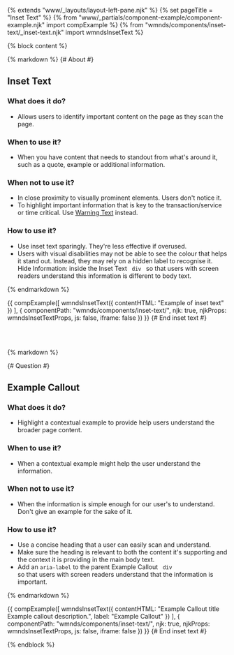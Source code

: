 {% extends "www/_layouts/layout-left-pane.njk" %}
{% set pageTitle = "Inset Text" %}
{% from "www/_partials/component-example/component-example.njk" import compExample %}
{% from "wmnds/components/inset-text/_inset-text.njk" import wmndsInsetText %}

{% block content %}

{% markdown %}
{# About #}

## Inset Text

### What does it do?

- Allows users to identify important content on the page as they scan the page.

### When to use it?

- When you have content that needs to standout from what's around it, such as a quote, example or additional information.

### When not to use it?

- In close proximity to visually prominent elements. Users don't notice it.
- To highlight important information that is key to the transaction/service or time critical. Use <a href="/components/warning-text" target="_self">Warning Text</a> instead.

### How to use it?

- Use inset text sparingly. They're less effective if overused.
- Users with visual disabilities may not be able to see the colour that helps it stand out. Instead, they may rely on a hidden label to recognise it. Hide <span>Information:</span> inside the Inset Text <code class="wmnds-website-inline-code"> div </code> so that users with screen readers understand this information is different to body text.

{% endmarkdown %}

{{
    compExample([
        wmndsInsetText({
            contentHTML: "Example of inset text"
        })
    ], {
      componentPath: "wmnds/components/inset-text/",
      njk: true,
      njkProps: wmndsInsetTextProps,
      js: false,
      iframe: false
    })
  }}
{# End inset text #}

<br><br>

{% markdown %}

{# Question #}

## Example Callout

<h3>What does it do?</h3>

- Highlight a contextual example to provide help users understand the broader page content.

<h3>When to use it?</h3>

- When a contextual example might help the user understand the information.

<h3>When not to use it?</h3>

- When the information is simple enough for our user's to understand. Don't give an example for the sake of it.

<h3>How to use it?</h3>

- Use a concise heading that a user can easily scan and understand.
- Make sure the heading is relevant to both the content it's supporting and the context it is providing in the main body text.
- Add an <code class="wmnds-website-inline-code">aria-label</code> to the parent Example Callout <code class="wmnds-website-inline-code"> div </code> so that users with screen readers understand that the information is important.

{% endmarkdown %}

{{
    compExample([
        wmndsInsetText({
            contentHTML:  "Example Callout title<br>Example callout description.",
            label: "Example Callout"
        })
    ], {
      componentPath: "wmnds/components/inset-text/",
      njk: true,
      njkProps: wmndsInsetTextProps,
      js: false,
      iframe: false
    })
  }}
{# End inset text #}

{% endblock %}
